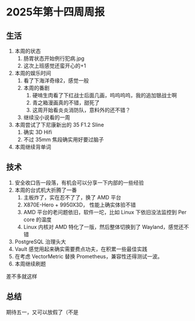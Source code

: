 # 2025年第十四周周报

## 生活

1. 本周的状态
    1. 肠胃状态开始例行犯病.jpg
    2. 这次上班感觉还蛮开心的+1
2. 本周的娱乐时间
    1. 看了下海洋奇缘2，感觉一般
    2. 本周的番剧
        1. 硬啃生肉看了下红战士后面几画，呜呜呜呜，我的追加银战士啊
        2. 青之箱漫画真的不错，甜死了
        3. 这周开始看炎炎消防队，意料外的还不错？
    3. 继续没小说看的一周
3. 本周尝试了下尼康新出的 35 F1.2 Sline
    1. 确实 3D Hifi
    2. 不过 35mm 焦段确实用好要过脑子
4. 本周继续背单词

## 技术

1. 安全收口告一段落，有机会可以分享一下内部的一些经验
2. 本周的台式机大折腾了一番
    1. 主板炸了，实在忍不了了，换了 AMD 平台
    2. X870E-Hero + 9950X3D， 性能上确实体验不错
    3. AMD 平台的老问题依旧，软件一坨，比如 Linux 下依旧没法监控到 Per core 的温度
    4. Linux 内核对 AMD 特化了一版，然后整体切换到了 Wayland，感觉还不错
3. PostgreSQL 治理头大
4. Vault 感觉用起来确实需要费点功夫，在积累一些最佳实践
5. 在考虑 VectorMetric 替换 Prometheus，兼容性还得测试一波。
6. 本周继续刷题

差不多就这样

## 总结

期待五一，又可以放假了（不是
